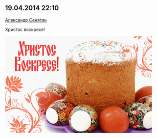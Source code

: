 ## 19.04.2014 22:10

[Александр Сенягин](https://vk.com/id33864192)

Христос воскресе!

![2014_04_19---22_10.jpg](img/2014_04_19---22_10.jpg)

